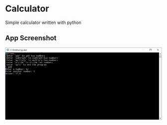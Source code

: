 # Calculator
Simple calculator written with python

## App Screenshot
![alt text](https://github.com/mahditehrani12/Calculator/blob/master/Capture.JPG)
